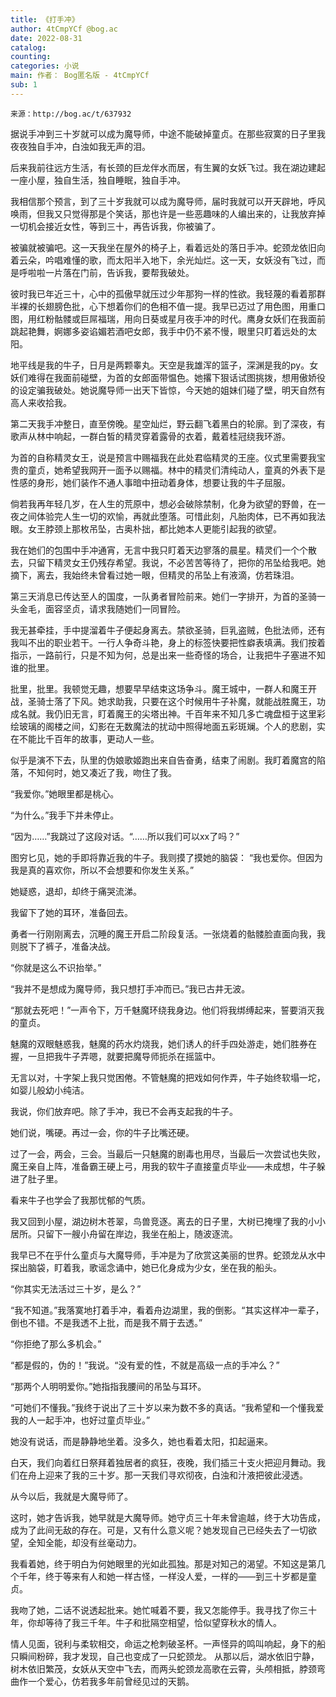 ```yaml
---
title: 《打手冲》
author: 4tCmpYCf @bog.ac
date: 2022-08-31
catalog: 
counting: 
categories: 小说
main: 作者： Bog匿名版 - 4tCmpYCf
sub: 1
---
```

    来源：http://bog.ac/t/637932

据说手冲到三十岁就可以成为魔导师，中途不能破掉童贞。在那些寂寞的日子里我夜夜独自手冲，白浊如我无声的泪。

后来我前往远方生活，有长颈的巨龙伴水而居，有生翼的女妖飞过。我在湖边建起一座小屋，独自生活，独自睡眠，独自手冲。

我相信那个预言，到了三十岁我就可以成为魔导师，届时我就可以开天辟地，呼风唤雨，但我又只觉得那是个笑话，那也许是一些恶趣味的人编出来的，让我放弃掉一切机会接近女性，等到三十，再告诉我，你被骗了。
<br>

被骗就被骗吧。这一天我坐在屋外的椅子上，看着远处的落日手冲。蛇颈龙依旧向着云朵，吟唱难懂的歌，而太阳半入地下，余光灿烂。这一天，女妖没有飞过，而是呼啦啦一片落在门前，告诉我，要帮我破处。

彼时我已年近三十，心中的孤傲早就压过少年那狗一样的性欲。我轻蔑的看着那群半裸的长翅膀色批，心下想着你们的色相不值一提。我早已迈过了用色图，用重口图，用红粉骷髅或巨屌福瑞，用向日葵或星月夜手冲的时代。鹰身女妖们在我面前跳起艳舞，婀娜多姿谄媚若酒吧女郎，我手中仍不紧不慢，眼里只盯着远处的太阳。

地平线是我的牛子，日月是两颗睾丸。天空是我雄浑的篮子，深渊是我的py。女妖们难得在我面前碰壁，为首的女郎面带愠色。她撂下狠话试图挑拨，想用傲娇役的设定骗我破处。她说魔导师一出天下皆惊，今天她的姐妹们碰了壁，明天自然有高人来收拾我。

第二天我手冲整日，直至傍晚。星空灿烂，野云翻飞着黑白的轮廓。到了深夜，有歌声从林中响起，一群白皙的精灵穿着露骨的衣着，戴着桂冠绕我环游。

为首的自称精灵女王，说是预言中赐福我在此处君临精灵的王座。仪式里需要我宝贵的童贞，她希望我网开一面予以赐福。林中的精灵们清纯动人，童真的外表下是性感的身形，她们装作不通人事暗中扭动着身体，想要让我的牛子屈服。

倘若我再年轻几岁，在人生的荒原中，想必会破除禁制，化身为欲望的野兽，在一夜之间体验完人生一切的欢愉，再就此堕落。可惜此刻，凡胎肉体，已不再如我法眼。女王脖颈上那枚吊坠，古奥朴拙，都比她本人更能引起我的欲望。

我在她们的包围中手冲通宵，无言中我只盯着天边寥落的晨星。精灵们一个个散去，只留下精灵女王仍残存希望。我说，不必苦苦等待了，把你的吊坠给我吧。她摘下，离去，我始终未曾看过她一眼，但精灵的吊坠上有液滴，仿若珠泪。

第三天消息已传达至人的国度，一队勇者冒险前来。她们一字排开，为首的圣骑一头金毛，面容坚贞，请求我随她们一同冒险。

我无甚牵挂，手中提溜着牛子便起身离去。禁欲圣骑，巨乳盗贼，色批法师，还有我叫不出的职业若干。一行人争奇斗艳，身上的标签快要把性癖表填满。我们按着指示，一路前行，只是不知为何，总是出来一些奇怪的场合，让我把牛子塞进不知谁的批里。

批里，批里。我顿觉无趣，想要早早结束这场争斗。魔王城中，一群人和魔王开战，圣骑士落了下风。她求助我，只要在这个时候用牛子补魔，就能战胜魔王，功成名就。我仍旧无言，盯着魔王的尖塔出神。千百年来不知几多亡魂盘桓于这里彩绘玻璃的阁楼之间，幻影在无数魔法的扰动中照得地面五彩斑斓。个人的悲剧，实在不能比千百年的故事，更动人一些。

似乎是演不下去，队里的伪娘歌姬跑出来自告奋勇，结束了闹剧。我盯着魔宫的陷落，不知何时，她又凑近了我，吻住了我。

“我爱你。”她眼里都是桃心。

“为什么。”我手下并未停止。

“因为……”我跳过了这段对话。“……所以我们可以xx了吗？”

图穷匕见，她的手即将靠近我的牛子。我则摸了摸她的脑袋：
“我也爱你。但因为我是真的喜欢你，所以不会想要和你发生关系。”

她疑惑，退却，却终于痛哭流涕。

我留下了她的耳环，准备回去。

勇者一行刚刚离去，沉睡的魔王开启二阶段复活。一张烧着的骷髅脸直面向我，我则脱下了裤子，准备决战。

“你就是这么不识抬举。”

“我并不是想成为魔导师，我只想打手冲而已。”我已古井无波。

“那就去死吧！”一声令下，万千魅魔环绕我身边。他们将我绑缚起来，誓要消灭我的童贞。


魅魔的双眼魅惑我，魅魔的药水灼烧我，她们诱人的纤手四处游走，她们胜券在握，一旦把我牛子弄嗯，就要把魔导师扼杀在摇篮中。

无言以对，十字架上我只觉困倦。不管魅魔的把戏如何作弄，牛子始终软塌一坨，如婴儿般幼小纯洁。

我说，你们放弃吧。除了手冲，我已不会再支起我的牛子。

她们说，嘴硬。再过一会，你的牛子比嘴还硬。
<br>

过了一会，两会，三会。当最后一只魅魔的剧毒也用尽，当最后一次尝试也失败，魔王亲自上阵，准备霸王硬上弓，用我的软牛子直接童贞毕业——未成想，牛子躲进了肚子里。

看来牛子也学会了我那忧郁的气质。

我又回到小屋，湖边树木苍翠，鸟兽竞逐。离去的日子里，大树已掩埋了我的小小居所。只留下一艘小舟留在岸边，我坐在船上，随波逐流。

我早已不在乎什么童贞与大魔导师，手冲是为了欣赏这美丽的世界。蛇颈龙从水中探出脑袋，盯着我，歌谣念诵中，她已化身成为少女，坐在我的船头。

“你其实无法活过三十岁，是么？”

“我不知道。”我落寞地打着手冲，看着舟边湖里，我的倒影。“其实这样冲一辈子，倒也不错。不是我透不上批，而是我不屑于去透。”

“你拒绝了那么多机会。”

“都是假的，伪的！”我说。“没有爱的性，不就是高级一点的手冲么？”

“那两个人明明爱你。”她指指我腰间的吊坠与耳环。

“可她们不懂我。”我终于说出了三十岁以来为数不多的真话。“我希望和一个懂我爱我的人一起手冲，也好过童贞毕业。”
<br>

她没有说话，而是静静地坐着。没多久，她也看着太阳，扣起逼来。

白天，我们向着红日祭拜着独居者的疯狂，夜晚，我们插三十支火把迎月舞动。我们在舟上迎来了我的三十岁。那一天我们寻欢彻夜，白浊和汁液把彼此浸透。

从今以后，我就是大魔导师了。

这时，她才告诉我，她早就是大魔导师。她守贞三十年未曾逾越，终于大功告成，成为了此间无敌的存在。可是，又有什么意义呢？她发现自己已经失去了一切欲望，全知全能，却没有丝毫动力。

我看着她，终于明白为何她眼里的光如此孤独。那是对知己的渴望。不知这是第几个千年，终于等来有人和她一样古怪，一样没人爱，一样的——到三十岁都是童贞。

我吻了她，二话不说透起批来。她忙喊着不要，我又怎能停手。我寻找了你三十年，你却等待了我三千年。牛子和批隔空相望，恰似望穿秋水的情人。

情人见面，锐利与柔软相交，命运之枪刺破圣杯。一声怪异的鸣叫响起，身下的船只瞬间粉碎，我才发现，自己也变成了一只蛇颈龙。
从那以后，湖水依旧宁静，树木依旧繁茂，女妖从天空中飞去，而两头蛇颈龙高歌在云霄，头颅相抵，脖颈弯曲作一个爱心，仿若我多年前曾经见过的天鹅。

